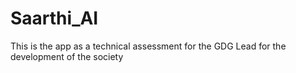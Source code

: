 # Saarthi_AI
This is the app as  a technical assessment for the GDG Lead for the development of the society
